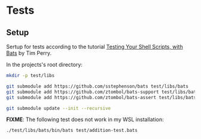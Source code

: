 ﻿Tests
==============================================================================

## Setup

Sertup for tests according to the tutorial [Testing Your Shell Scripts, with Bats](https://medium.com/@pimterry/testing-your-shell-scripts-with-bats-abfca9bdc5b9) by Tim Perry.

In the projects's root directory:

```bash
mkdir -p test/libs

git submodule add https://github.com/sstephenson/bats test/libs/bats
git submodule add https://github.com/ztombol/bats-support test/libs/bats-support
git submodule add https://github.com/ztombol/bats-assert test/libs/bats-assert

git submodule update --init --recursive
```

**FIXME**: The following test does not work in my WSL installation:


```bash
./test/libs/bats/bin/bats test/addition-test.bats
```


